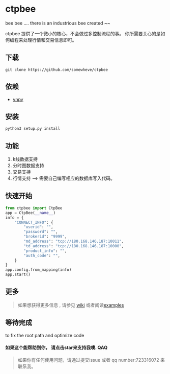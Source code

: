 # ctpbee

bee bee .... there is an industrious bee created ~~

ctpbee 提供了一个微小的核心，不会做过多控制流程的事。 你所需要关心的是如何编程来处理行情和交易信息即可。

## 下载 

```
git clone https://github.com/somewheve/ctpbee
```

## 依赖

- [vnpy](https://github.com/vnpy/vnpy)

## 安装 
```bash
python3 setup.py install
```

## 功能
1. k线数据支持
2. 分时图数据支持
3. 交易支持
4. 行情支持 --> 需要自己编写相应的数据库写入代码。

## 快速开始 
```python
from ctpbee import CtpBee
app = CtpBee(__name__)
info = {
    "CONNECT_INFO": {
        "userid": "",
        "password": "",
        "brokerid": "9999",
        "md_address": "tcp://180.168.146.187:10011",
        "td_address": "tcp://180.168.146.187:10000",
        "product_info": "",
        "auth_code": "",
    }
}
app.config.from_mapping(info)
app.start()
```

## 更多 
> 如果想获得更多信息 , 请参见 [wiki](https://github.com/vnpy/vnpy) 或者阅读[examples](https://github.com/somewheve/ctpbee/exmple/app.py)


## 等待完成 
to fix the root path and optimize code 


#### 如果这个能帮助到你， 请点击star来支持我噢. QAQ

> 如果你有任何使用问题，请通过提交issue 或者 qq number:723316072 来联系我。
